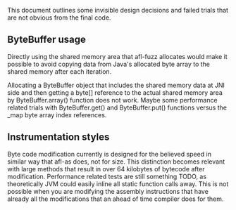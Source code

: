 This document outlines some invisible design decisions and failed
trials that are not obvious from the final code.

## ByteBuffer usage

Directly using the shared memory area that afl-fuzz allocates would
make it possible to avoid copying data from Java's allocated byte
array to the shared memory after each iteration.

Allocating a ByteBuffer object that includes the shared memory data at
JNI side and then getting a byte[] reference to the actual shared
memory area by ByteBuffer.array() function does not work. Maybe some
performance related trials with ByteBuffer.get() and ByteBuffer.put()
functions versus the _map byte array index references.

## Instrumentation styles

Byte code modification currently is designed for the believed speed in
similar way that afl-as does, not for size. This distinction becomes
relevant with large methods that result in over 64 kilobytes of
bytecode after modification. Performance related tests are still
something TODO, as theoretically JVM could easily inline all static
function calls away. This is not possible when you are modifying the
assembly instructions that have already all the modifications that
an ahead of time compiler does for them.
